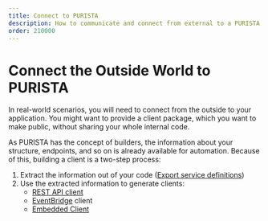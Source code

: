 ```yaml
---
title: Connect to PURISTA
description: How to communicate and connect from external to a PURISTA application with client builder
order: 210000
---
```


# Connect the Outside World to PURISTA

In real-world scenarios, you will need to connect from the outside to your application. You might want to provide a client package, which you want to make public, without sharing your whole internal code.

As PURISTA has the concept of builders, the information about your structure, endpoints, and so on is already available for automation. Because of this, building a client is a two-step process:

1. Extract the information out of your code ([Export service definitions](./export_service_definitions.md))
2. Use the extracted information to generate clients:
   - [REST API client](./create_a_rest_api_client.md)
   - [EventBridge](./create_an_eventbridge_client.md) client
   - [Embedded Client](./embedded_client.md)
